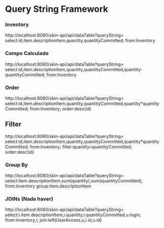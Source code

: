 # Query String Framework

### Inventory ###
http://localhost:8080/skin-api/api/dataTable?queryString=
select:id,item.descriptionItem,quantity,quantityCommitted;
from:Inventory


### Campo Calculado ###
http://localhost:8080/skin-api/api/dataTable?queryString=
select:id,item.descriptionItem,quantity,quantityCommitted,quantity-quantityCommitted;
from:Inventory


### Order ###
http://localhost:8080/skin-api/api/dataTable?queryString=
select:id,item.descriptionItem,quantity,quantityCommitted,quantity*quantityCommitted;
from:Inventory;
order:desc(id)


## Filter ##
http://localhost:8080/skin-api/api/dataTable?queryString=
select:id,item.descriptionItem,quantity,quantityCommitted,quantity*quantityCommitted;
from:Inventory;
filter:quantity=quantityCommitted;
order:desc(id)


### Group By ###
http://localhost:8080/skin-api/api/dataTable?queryString=
select:item.descriptionItem,sum(quantity),sum(quantityCommitted);
from:Inventory
group:item.descriptionItem


### JOINs (Nada haver) ###
http://localhost:8080/skin-api/api/dataTable?queryString=
select:i.item.descriptionItem,i.quantity,i.quantityCommitted,u.login;
from:Inventory,i;
join:left(UserAccess,u,i.id,u.id)